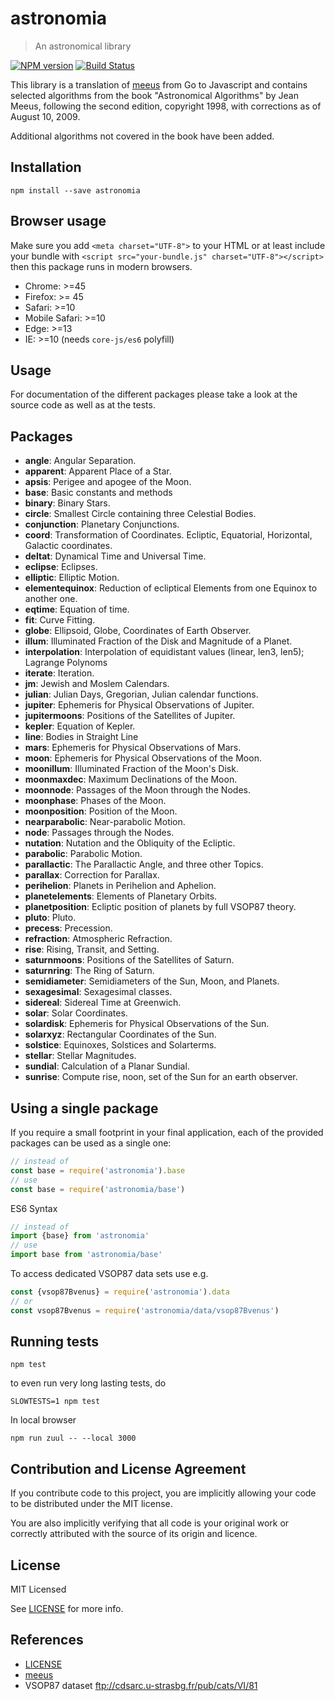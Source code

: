 # astronomia

> An astronomical library

[![NPM version](https://badge.fury.io/js/astronomia.svg)](https://www.npmjs.com/package/astronomia/)
[![Build Status](https://api.travis-ci.com/commenthol/astronomia.svg?branch=master)](https://travis-ci.com/commenthol/astronomia)

This library is a translation of [meeus][] from Go to Javascript and contains
selected algorithms from the book "Astronomical Algorithms" by Jean Meeus,
following the second edition, copyright 1998, with corrections as of
August 10, 2009.

Additional algorithms not covered in the book have been added.

## Installation

```
npm install --save astronomia
```

## Browser usage

Make sure you add `<meta charset="UTF-8">` to your HTML or at least include your
bundle with `<script src="your-bundle.js" charset="UTF-8"></script>` then
this package runs in modern browsers.

- Chrome: >=45
- Firefox: >= 45
- Safari: >=10
- Mobile Safari: >=10
- Edge: >=13
- IE: >=10 (needs `core-js/es6` polyfill)

## Usage

For documentation of the different packages please take a look at the source code as well as at the tests.

## Packages

- **angle**: Angular Separation.
- **apparent**: Apparent Place of a Star.
- **apsis**: Perigee and apogee of the Moon.
- **base**: Basic constants and methods
- **binary**: Binary Stars.
- **circle**: Smallest Circle containing three Celestial Bodies.
- **conjunction**: Planetary Conjunctions.
- **coord**: Transformation of Coordinates. Ecliptic, Equatorial, Horizontal, Galactic coordinates.
- **deltat**: Dynamical Time and Universal Time.
- **eclipse**: Eclipses.
- **elliptic**: Elliptic Motion.
- **elementequinox**: Reduction of ecliptical Elements from one Equinox to another one.
- **eqtime**: Equation of time.
- **fit**: Curve Fitting.
- **globe**: Ellipsoid, Globe, Coordinates of Earth Observer.
- **illum**: Illuminated Fraction of the Disk and Magnitude of a Planet.
- **interpolation**: Interpolation of equidistant values (linear, len3, len5); Lagrange Polynoms
- **iterate**: Iteration.
- **jm**: Jewish and Moslem Calendars.
- **julian**: Julian Days, Gregorian, Julian calendar functions.
- **jupiter**: Ephemeris for Physical Observations of Jupiter.
- **jupitermoons**: Positions of the Satellites of Jupiter.
- **kepler**: Equation of Kepler.
- **line**: Bodies in Straight Line
- **mars**: Ephemeris for Physical Observations of Mars.
- **moon**: Ephemeris for Physical Observations of the Moon.
- **moonillum**: Illuminated Fraction of the Moon's Disk.
- **moonmaxdec**: Maximum Declinations of the Moon.
- **moonnode**: Passages of the Moon through the Nodes.
- **moonphase**: Phases of the Moon.
- **moonposition**: Position of the Moon.
- **nearparabolic**: Near-parabolic Motion.
- **node**: Passages through the Nodes.
- **nutation**: Nutation and the Obliquity of the Ecliptic.
- **parabolic**: Parabolic Motion.
- **parallactic**: The Parallactic Angle, and three other Topics.
- **parallax**: Correction for Parallax.
- **perihelion**: Planets in Perihelion and Aphelion.
- **planetelements**: Elements of Planetary Orbits.
- **planetposition**: Ecliptic position of planets by full VSOP87 theory.
- **pluto**: Pluto.
- **precess**: Precession.
- **refraction**: Atmospheric Refraction.
- **rise**: Rising, Transit, and Setting.
- **saturnmoons**: Positions of the Satellites of Saturn.
- **saturnring**: The Ring of Saturn.
- **semidiameter**: Semidiameters of the Sun, Moon, and Planets.
- **sexagesimal**: Sexagesimal classes.
- **sidereal**: Sidereal Time at Greenwich.
- **solar**: Solar Coordinates.
- **solardisk**: Ephemeris for Physical Observations of the Sun.
- **solarxyz**: Rectangular Coordinates of the Sun.
- **solstice**: Equinoxes, Solstices and Solarterms.
- **stellar**: Stellar Magnitudes.
- **sundial**: Calculation of a Planar Sundial.
- **sunrise**: Compute rise, noon, set of the Sun for an earth observer.

## Using a single package

If you require a small footprint in your final application, each of the provided
packages can be used as a single one:

```js
// instead of
const base = require('astronomia').base
// use
const base = require('astronomia/base')
```

ES6 Syntax

```js
// instead of
import {base} from 'astronomia'
// use
import base from 'astronomia/base'
```

To access dedicated VSOP87 data sets use e.g.

```js
const {vsop87Bvenus} = require('astronomia').data
// or
const vsop87Bvenus = require('astronomia/data/vsop87Bvenus')
```

## Running tests

    npm test

to even run very long lasting tests, do

    SLOWTESTS=1 npm test

In local browser

    npm run zuul -- --local 3000

## Contribution and License Agreement

If you contribute code to this project, you are implicitly allowing your code to be distributed under the MIT license.

You are also implicitly verifying that all code is your original work or correctly attributed with the source of its origin and licence.

## License

MIT Licensed

See [LICENSE][] for more info.

## References

* [LICENSE][LICENSE]
* [meeus][meeus]
* VSOP87 dataset ftp://cdsarc.u-strasbg.fr/pub/cats/VI/81

[meeus]: https://github.com/soniakeys/meeus.git
[LICENSE]: ./LICENSE
